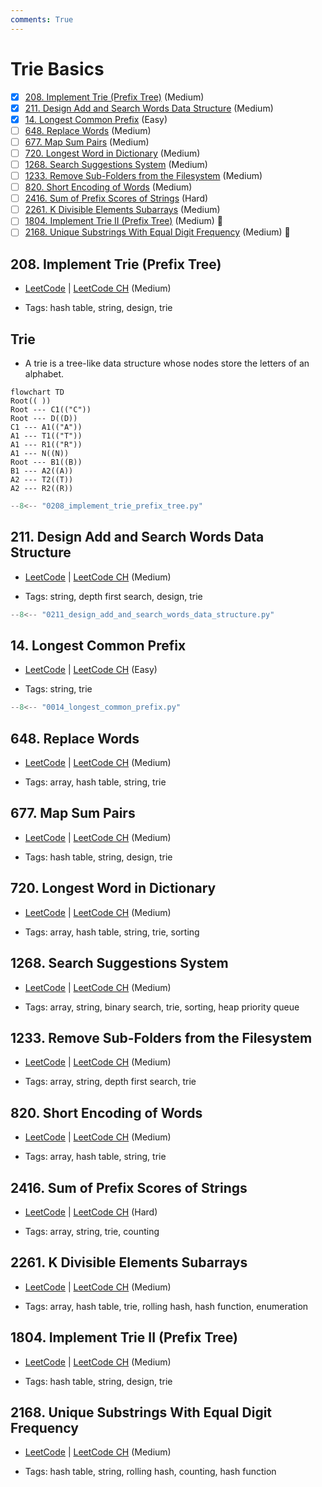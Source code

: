 ```yaml
---
comments: True
---
```


# Trie Basics

- [x] [208. Implement Trie (Prefix Tree)](https://leetcode.cn/problems/implement-trie-prefix-tree/) (Medium)
- [x] [211. Design Add and Search Words Data Structure](https://leetcode.cn/problems/design-add-and-search-words-data-structure/) (Medium)
- [x] [14. Longest Common Prefix](https://leetcode.cn/problems/longest-common-prefix/) (Easy)
- [ ] [648. Replace Words](https://leetcode.cn/problems/replace-words/) (Medium)
- [ ] [677. Map Sum Pairs](https://leetcode.cn/problems/map-sum-pairs/) (Medium)
- [ ] [720. Longest Word in Dictionary](https://leetcode.cn/problems/longest-word-in-dictionary/) (Medium)
- [ ] [1268. Search Suggestions System](https://leetcode.cn/problems/search-suggestions-system/) (Medium)
- [ ] [1233. Remove Sub-Folders from the Filesystem](https://leetcode.cn/problems/remove-sub-folders-from-the-filesystem/) (Medium)
- [ ] [820. Short Encoding of Words](https://leetcode.cn/problems/short-encoding-of-words/) (Medium)
- [ ] [2416. Sum of Prefix Scores of Strings](https://leetcode.cn/problems/sum-of-prefix-scores-of-strings/) (Hard)
- [ ] [2261. K Divisible Elements Subarrays](https://leetcode.cn/problems/k-divisible-elements-subarrays/) (Medium)
- [ ] [1804. Implement Trie II (Prefix Tree)](https://leetcode.cn/problems/implement-trie-ii-prefix-tree/) (Medium) 👑
- [ ] [2168. Unique Substrings With Equal Digit Frequency](https://leetcode.cn/problems/unique-substrings-with-equal-digit-frequency/) (Medium) 👑

## 208. Implement Trie (Prefix Tree)

-   [LeetCode](https://leetcode.com/problems/implement-trie-prefix-tree/) | [LeetCode CH](https://leetcode.cn/problems/implement-trie-prefix-tree/) (Medium)

-   Tags: hash table, string, design, trie
## Trie

-   A trie is a tree-like data structure whose nodes store the letters of an alphabet.

```mermaid
flowchart TD
Root(( ))
Root --- C1(("C"))
Root --- D((D))
C1 --- A1(("A"))
A1 --- T1(("T"))
A1 --- R1(("R"))
A1 --- N((N))
Root --- B1((B))
B1 --- A2((A))
A2 --- T2((T))
A2 --- R2((R))
```

```python title="208. Implement Trie (Prefix Tree) - Python Solution"
--8<-- "0208_implement_trie_prefix_tree.py"
```

## 211. Design Add and Search Words Data Structure

-   [LeetCode](https://leetcode.com/problems/design-add-and-search-words-data-structure/) | [LeetCode CH](https://leetcode.cn/problems/design-add-and-search-words-data-structure/) (Medium)

-   Tags: string, depth first search, design, trie

```python title="211. Design Add and Search Words Data Structure - Python Solution"
--8<-- "0211_design_add_and_search_words_data_structure.py"
```

## 14. Longest Common Prefix

-   [LeetCode](https://leetcode.com/problems/longest-common-prefix/) | [LeetCode CH](https://leetcode.cn/problems/longest-common-prefix/) (Easy)

-   Tags: string, trie

```python title="14. Longest Common Prefix - Python Solution"
--8<-- "0014_longest_common_prefix.py"
```

## 648. Replace Words

-   [LeetCode](https://leetcode.com/problems/replace-words/) | [LeetCode CH](https://leetcode.cn/problems/replace-words/) (Medium)

-   Tags: array, hash table, string, trie

## 677. Map Sum Pairs

-   [LeetCode](https://leetcode.com/problems/map-sum-pairs/) | [LeetCode CH](https://leetcode.cn/problems/map-sum-pairs/) (Medium)

-   Tags: hash table, string, design, trie

## 720. Longest Word in Dictionary

-   [LeetCode](https://leetcode.com/problems/longest-word-in-dictionary/) | [LeetCode CH](https://leetcode.cn/problems/longest-word-in-dictionary/) (Medium)

-   Tags: array, hash table, string, trie, sorting

## 1268. Search Suggestions System

-   [LeetCode](https://leetcode.com/problems/search-suggestions-system/) | [LeetCode CH](https://leetcode.cn/problems/search-suggestions-system/) (Medium)

-   Tags: array, string, binary search, trie, sorting, heap priority queue

## 1233. Remove Sub-Folders from the Filesystem

-   [LeetCode](https://leetcode.com/problems/remove-sub-folders-from-the-filesystem/) | [LeetCode CH](https://leetcode.cn/problems/remove-sub-folders-from-the-filesystem/) (Medium)

-   Tags: array, string, depth first search, trie

## 820. Short Encoding of Words

-   [LeetCode](https://leetcode.com/problems/short-encoding-of-words/) | [LeetCode CH](https://leetcode.cn/problems/short-encoding-of-words/) (Medium)

-   Tags: array, hash table, string, trie

## 2416. Sum of Prefix Scores of Strings

-   [LeetCode](https://leetcode.com/problems/sum-of-prefix-scores-of-strings/) | [LeetCode CH](https://leetcode.cn/problems/sum-of-prefix-scores-of-strings/) (Hard)

-   Tags: array, string, trie, counting

## 2261. K Divisible Elements Subarrays

-   [LeetCode](https://leetcode.com/problems/k-divisible-elements-subarrays/) | [LeetCode CH](https://leetcode.cn/problems/k-divisible-elements-subarrays/) (Medium)

-   Tags: array, hash table, trie, rolling hash, hash function, enumeration

## 1804. Implement Trie II (Prefix Tree)

-   [LeetCode](https://leetcode.com/problems/implement-trie-ii-prefix-tree/) | [LeetCode CH](https://leetcode.cn/problems/implement-trie-ii-prefix-tree/) (Medium)

-   Tags: hash table, string, design, trie

## 2168. Unique Substrings With Equal Digit Frequency

-   [LeetCode](https://leetcode.com/problems/unique-substrings-with-equal-digit-frequency/) | [LeetCode CH](https://leetcode.cn/problems/unique-substrings-with-equal-digit-frequency/) (Medium)

-   Tags: hash table, string, rolling hash, counting, hash function
